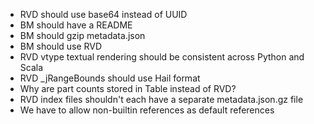 - RVD should use base64 instead of UUID
- BM should have a README
- BM should gzip metadata.json
- BM should use RVD
- RVD vtype textual rendering should be consistent across Python and Scala
- RVD _jRangeBounds should use Hail format
- Why are part counts stored in Table instead of RVD?
- RVD index files shouldn't each have a separate metadata.json.gz file
- We have to allow non-builtin references as default references
